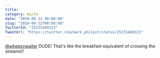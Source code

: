 ```yaml
---
title: 
category: micro
date: "2010-09-22 00:00:00"
slug: "2010-09-22T00:00:00"
TwitterId: "25235489323"
TweetUrl: "https://twitter.com/mark_philpot/status/25235489323"
---
```


[@wheezywaiter](https://twitter.com/wheezywaiter) DUDE! That's like the
breakfast equivalent of crossing the streams!!
